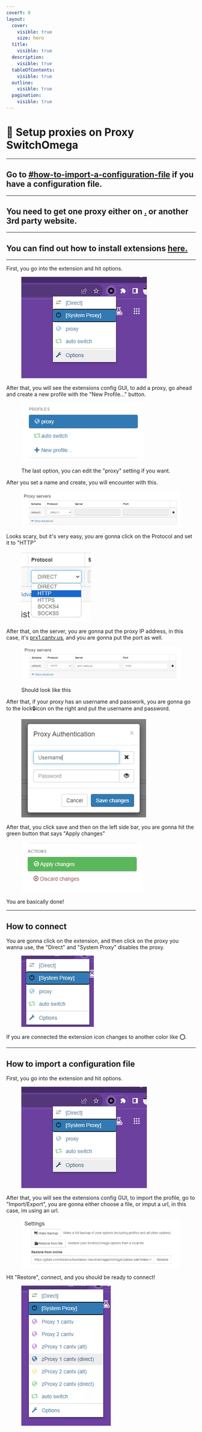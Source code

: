 ```yaml
---
coverY: 0
layout:
  cover:
    visible: true
    size: hero
  title:
    visible: true
  description:
    visible: true
  tableOfContents:
    visible: true
  outline:
    visible: true
  pagination:
    visible: true
---
```


# 🔱 Setup proxies on Proxy SwitchOmega

***

## Go to [#how-to-import-a-configuration-file](setup-proxies-on-proxy-switchomega.md#how-to-import-a-configuration-file "mention") if you have a configuration file.

***

## You need to get one proxy either on [.](./ "mention") or another 3rd party website.

***

## You can find out how to install extensions [here.](../how-to-install/how-to-install-extension-on-another-browser.md)

***

First, you go into the extension and hit options.

<figure><img src="../.gitbook/assets/image (22).png" alt=""><figcaption></figcaption></figure>

After that, you will see the extensions config GUI, to add a proxy, go ahead and create a new profile with the "New Profile..." button.

<figure><img src="../.gitbook/assets/image (23).png" alt=""><figcaption><p>The last option, you can edit the "proxy" setting if you want.</p></figcaption></figure>

After you set a name and create, you will encounter with this.

<figure><img src="../.gitbook/assets/image (24).png" alt=""><figcaption></figcaption></figure>

Looks scary, but it's very easy, you are gonna click on the Protocol and set it to "HTTP"

<figure><img src="../.gitbook/assets/image (25).png" alt=""><figcaption></figcaption></figure>

After that, on the server, you are gonna put the proxy IP address, in this case, it's [prx1.cantv.us](./#prx1.cantv.us-3135), and you are gonna put the port as well.

<figure><img src="../.gitbook/assets/image (26).png" alt=""><figcaption><p>Should look like this</p></figcaption></figure>

After that, if your proxy has an username and passwork, you are gonna go to the lock:lock:icon on the right and put the username and password.

<figure><img src="../.gitbook/assets/image (28).png" alt=""><figcaption></figcaption></figure>

After that, you click save and then on the left side bar, you are gonna hit the green button that says "Apply changes"

<figure><img src="../.gitbook/assets/image (29).png" alt=""><figcaption></figcaption></figure>

You are basically done!

***

## How to connect

You are gonna click on the extension, and then click on the proxy you wanna use, the "Direct" and "System Proxy" disables the proxy.

<figure><img src="../.gitbook/assets/image (30).png" alt=""><figcaption></figcaption></figure>

If you are connected the extension icon changes to another color like ⭕.

***

## How to import a configuration file

First, you go into the extension and hit options.

<figure><img src="../.gitbook/assets/image (22).png" alt=""><figcaption></figcaption></figure>

After that, you will see the extensions config GUI, to import the profile, go to "Import/Export", you are gonna either choose a file, or imput a url, in this case, im using an url.

<figure><img src="../.gitbook/assets/image (31).png" alt=""><figcaption></figcaption></figure>

Hit "Restore", connect, and you should be ready to connect!

<figure><img src="../.gitbook/assets/image (32).png" alt=""><figcaption></figcaption></figure>
